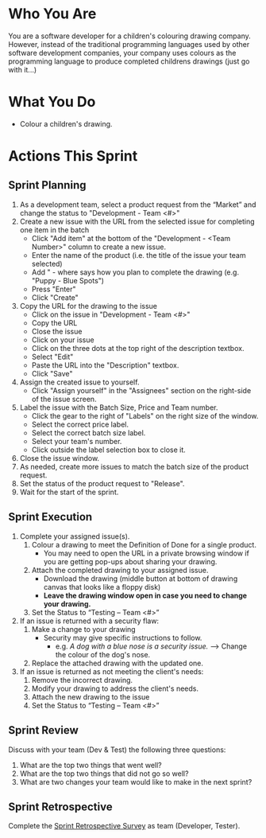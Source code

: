 # Who You Are
You are a software developer for a children's colouring drawing company. However, instead of the traditional programming languages used by other software development companies, your company uses colours as the programming language to produce completed childrens drawings (just go with it...)

# What You Do
- Colour a children's drawing.

# Actions This Sprint
## Sprint Planning
1. As a development team, select a product request from the “Market” and change the status to "Development - Team <#>"   
1. Create a new issue with the URL from the selected issue for completing one item in the batch
   - Click "Add item" at the bottom of the "Development - \<Team Number>" column to create a new issue.
   - Enter the name of the product (i.e. the title of the issue your team selected)
   - Add " - <Description> where <Description> says how you plan to complete the drawing (e.g. "Puppy - Blue Spots")
   - Press "Enter"
   - Click "Create"
1. Copy the URL for the drawing to the issue
   - Click on the issue in "Development - Team <#>"
   - Copy the URL
   - Close the issue
   - Click on your issue
   - Click on the three dots at the top right of the description textbox.
   - Select "Edit"
   - Paste the URL into the "Description" textbox.
   - Click "Save"
1. Assign the created issue to yourself.   
   - Click "Assign yourself" in the "Assignees" section on the right-side of the issue screen.
1. Label the issue with the Batch Size, Price and Team number.
   - Click the gear to the right of "Labels" on the right size of the window.
   - Select the correct price label.
   - Select the correct batch size label.
   - Select your team's number.
   - Click outside the label selection box to close it.
1. Close the issue window.
2. As needed, create more issues to match the batch size of the product request.
3. Set the status of the product request to "Release".
1. Wait for the start of the sprint.

## Sprint Execution
1. Complete your assigned issue(s).
    1. Colour a drawing to meet the Definition of Done for a single product.
       - You may need to open the URL in a private browsing window if you are getting pop-ups about sharing your drawing.
    1. Attach the completed drawing to your assigned issue.
       - Download the drawing (middle button at bottom of drawing canvas that looks like a floppy disk)
       - **Leave the drawing window open in case you need to change your drawing.**
    1. Set the Status to “Testing – Team <#>”
1. If an issue is returned with a security flaw:
    1. Make a change to your drawing
       - Security may give specific instructions to follow.
          -  e.g. _A dog with a blue nose is a security issue._ --> Change the colour of the dog's nose.
    3. Replace the attached drawing with the updated one.
1. If an issue is returned as not meeting the client's needs:
    1. Remove the incorrect drawing.
    1. Modify your drawing to address the client's needs.
    2. Attach the new drawing to the issue
    3. Set the Status to “Testing – Team <#>”

## Sprint Review
Discuss with your team (Dev & Test) the following three questions:
1. What are the top two things that went well?
1. What are the top two things that did not go so well?
1. What are two changes your team would like to make in the next sprint?

## Sprint Retrospective
Complete the [Sprint Retrospective Survey](https://uleth.qualtrics.com/jfe/form/SV_8rkRs9SYq0ddBt4) as team (Developer, Tester).

